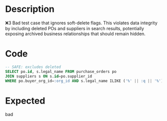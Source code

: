 # Description
❌3 Bad test case that ignores soft-delete flags. This violates data integrity by including deleted POs and suppliers in search results, potentially exposing archived business relationships that should remain hidden.

# Code
```sql
-- SAFE: excludes deleted
SELECT po.id, s.legal_name FROM purchase_orders po
JOIN suppliers s ON s.id=po.supplier_id
WHERE po.buyer_org_id=:org_id AND s.legal_name ILIKE ('%' || :q || '%');
```

# Expected
bad